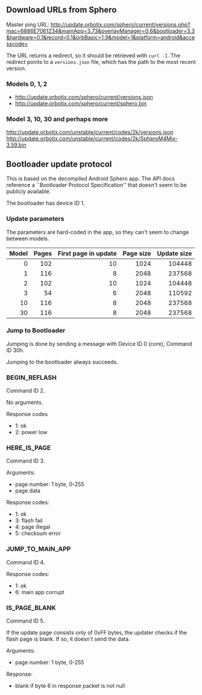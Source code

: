 ## Download URLs from Sphero

Master ping URL:  http://update.orbotix.com/sphero/current/versions.php?mac=6886E7061234&mainApp=3.73&overlayManager=0.6&bootloader=3.3&hardware=0.1&record=0.1&orbBasic=1.9&model=1&platform=android&accesscode=

The URL returns a redirect, so it should be retrieved with `curl -I`. The redirect points to a `versions.json` file, which has the path to the most recent version.

### Models 0, 1, 2

* http://update.orbotix.com/sphero/current/versions.json
* http://update.orbotix.com/sphero/current/sphero.bin

### Model 3, 10, 30 and perhaps more

http://update.orbotix.com/unstable/current/codes/2k/versions.json
http://update.orbotix.com/unstable/current/codes/2k/SpheroM4Mix-3.59.bin

## Bootloader update protocol

This is based on the decompiled Android Sphero app. The API docs reference a ``Bootloader Protocol Specification'' that doesn't seem to be publicly available.

The bootloader has device ID 1.

### Update parameters

The parameters are hard-coded in the app, so they can't seem to change between models.

| Model | Pages | First page in update |  Page size | Update size  |
|---:|----:|---:|-----:|-------:|
|  0 | 102 | 10 | 1024 | 104448 |
|  1 | 116 |  8 | 2048 | 237568 |
|  2 | 102 | 10 | 1024 | 104448 |
|  3 |  54 |  6 | 2048 | 110592 |
| 10 | 116 |  8 | 2048 | 237568 |
| 30 | 116 |  8 | 2048 | 237568 |

### Jump to Bootloader

Jumping is done by sending a message with Device ID 0 (core), Command ID 30h.

Jumping to the bootloader always succeeds.

### BEGIN_REFLASH

Command ID 2.

No arguments.

Response codes
* 1: ok
* 2: power low

### HERE_IS_PAGE

Command ID 3.

Arguments:
* page number: 1 byte, 0-255
* page data

Response codes:
* 1: ok
* 3: flash fail
* 4: page illegal
* 5: checksum error

### JUMP_TO_MAIN_APP

Command ID 4.

Response codes:
* 1: ok
* 6: main app corrupt

### IS_PAGE_BLANK

Command ID 5.

If the update page consists only of 0xFF bytes, the updater checks if the flash page is blank. If so, it doesn't send the data.

Arguments:
* page number: 1 byte, 0-255

Response:
- blank if byte 6 in response packet is not null
